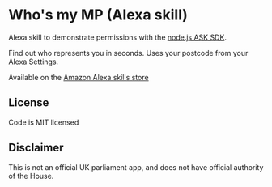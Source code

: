 # Who's my MP (Alexa skill)

Alexa skill to demonstrate permissions with the [node.js ASK SDK](https://github.com/alexa/alexa-skills-kit-sdk-for-nodejs).

Find out who represents you in seconds. Uses your postcode from your Alexa Settings.

Available on the [Amazon Alexa skills store](https://www.amazon.co.uk/Adam-Jones-Who-is-my/dp/B075153HQT/)

## License

Code is MIT licensed

## Disclaimer

This is not an official UK parliament app, and does not have official authority of the House.
